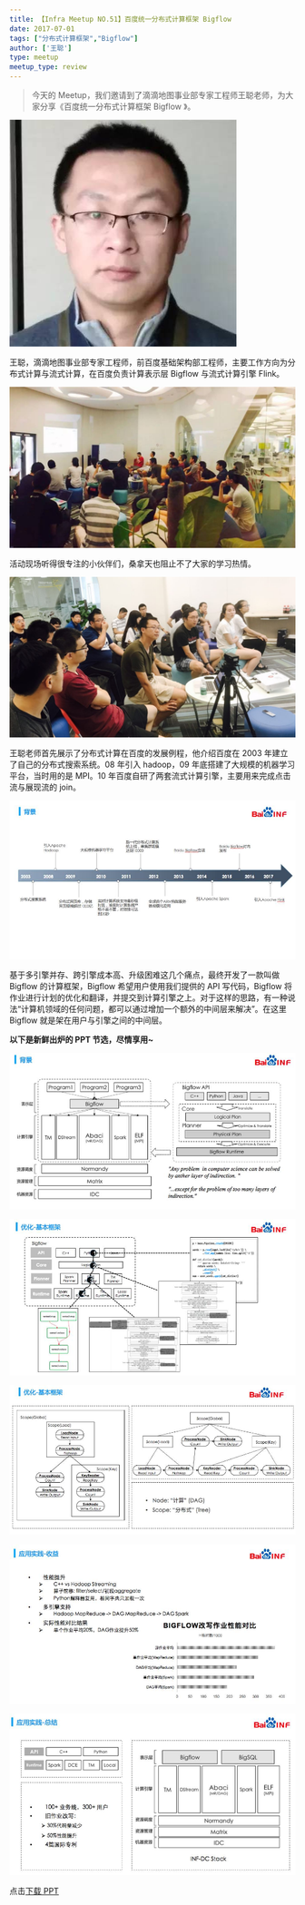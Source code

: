 ```yaml
---
title: 【Infra Meetup NO.51】百度统一分布式计算框架 Bigflow 
date: 2017-07-01
tags: ["分布式计算框架","Bigflow"]
author: ['王聪']
type: meetup
meetup_type: review
---
```



> 今天的 Meetup，我们邀请到了滴滴地图事业部专家工程师王聪老师，为大家分享《百度统一分布式计算框架 Bigflow 》。

![](media/meetup-e5e048fdb20359f57d4929ebc7061906.jpeg)

王聪，滴滴地图事业部专家工程师，前百度基础架构部工程师，主要工作方向为分布式计算与流式计算，在百度负责计算表示层 Bigflow 与流式计算引擎 Flink。

![](media/meetup-4a1fd6ecc6d7da8f3aead96954bffd86.jpeg)

活动现场听得很专注的小伙伴们，桑拿天也阻止不了大家的学习热情。

![](media/meetup-3351d373bd64e9a008bb312f7a7ad671.jpeg)

王聪老师首先展示了分布式计算在百度的发展例程，他介绍百度在 2003 年建立了自己的分布式搜索系统。08 年引入 hadoop，09 年底搭建了大规模的机器学习平台，当时用的是 MPI。10 年百度自研了两套流式计算引擎，主要用来完成点击流与展现流的 join。

![](media/meetup-6e163cda37fd0d1f6ac369ab0ad5b610.png)

基于多引擎并存、跨引擎成本高、升级困难这几个痛点，最终开发了一款叫做 Bigflow 的计算框架，Bigflow 希望用户使用我们提供的 API 写代码，Bigflow 将作业进行计划的优化和翻译，并提交到计算引擎之上。对于这样的思路，有一种说法“计算机领域的任何问题，都可以通过增加一个额外的中间层来解决”。在这里 Bigflow 就是架在用户与引擎之间的中间层。

**以下是新鲜出炉的 PPT 节选，尽情享用~**

![](media/meetup-44c1e0f21165be9d89fd41774209fe49.png)

![](media/meetup-f25f72f89038f3d8278275b9806294c4.png)

![](media/meetup-4d06f882c165bead31400585a974c5ff.png)

![](media/meetup-4e217903e76d35500761499d3df62a6f.png)

![](media/meetup-abd3ba3db8a5562bc5b65dc3b79082ba.png)

点击[下载 PPT](https://eyun.baidu.com/s/3o8hsHT4?errno=0&errmsg=Auth%20Login%20Sucess&&bduss=&ssnerror=0&traceid=)


